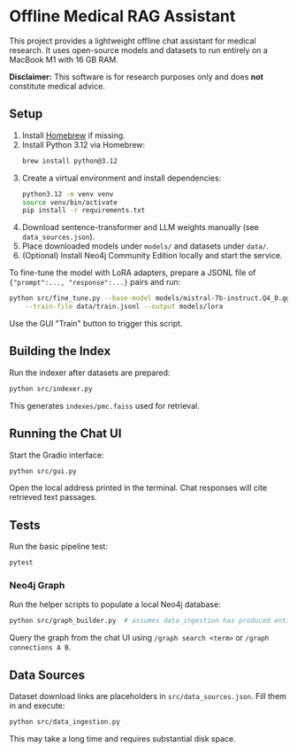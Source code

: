 # Offline Medical RAG Assistant

This project provides a lightweight offline chat assistant for medical research. It uses open-source models and datasets to run entirely on a MacBook M1 with 16 GB RAM.

**Disclaimer:** This software is for research purposes only and does **not** constitute medical advice.

## Setup
1. Install [Homebrew](https://brew.sh/) if missing.
2. Install Python 3.12 via Homebrew:
   ```bash
   brew install python@3.12
   ```
3. Create a virtual environment and install dependencies:
   ```bash
   python3.12 -m venv venv
   source venv/bin/activate
   pip install -r requirements.txt
   ```
4. Download sentence-transformer and LLM weights manually (see `data_sources.json`).
5. Place downloaded models under `models/` and datasets under `data/`.
6. (Optional) Install Neo4j Community Edition locally and start the service.

To fine-tune the model with LoRA adapters, prepare a JSONL file of `{"prompt":..., "response":...}` pairs and run:
```bash
python src/fine_tune.py --base-model models/mistral-7b-instruct.Q4_0.gguf \
    --train-file data/train.jsonl --output models/lora
```
Use the GUI "Train" button to trigger this script.

## Building the Index
Run the indexer after datasets are prepared:
```bash
python src/indexer.py
```
This generates `indexes/pmc.faiss` used for retrieval.

## Running the Chat UI
Start the Gradio interface:
```bash
python src/gui.py
```
Open the local address printed in the terminal. Chat responses will cite retrieved text passages.

## Tests
Run the basic pipeline test:
```bash
pytest
```

### Neo4j Graph
Run the helper scripts to populate a local Neo4j database:
```bash
python src/graph_builder.py  # assumes data_ingestion has produced entity lists
```
Query the graph from the chat UI using `/graph search <term>` or `/graph connections A B`.

## Data Sources
Dataset download links are placeholders in `src/data_sources.json`. Fill them in and execute:
```bash
python src/data_ingestion.py
```
This may take a long time and requires substantial disk space.


